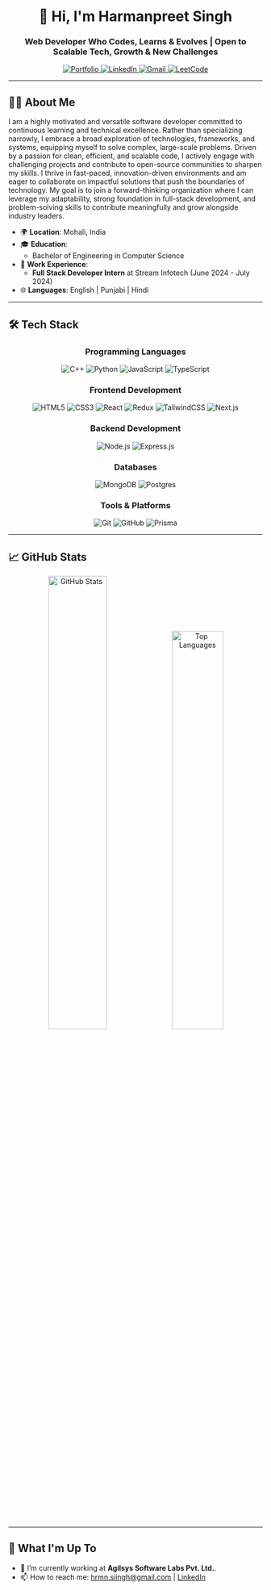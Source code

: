 <h1 align="center">👋 Hi, I'm Harmanpreet Singh</h1>
<h3 align="center">Web Developer Who Codes, Learns & Evolves | Open to Scalable Tech, Growth & New Challenges</h3>

<p align="center">
  <a href="https://get-harman-portfolio.vercel.app" target="_blank">
    <img src="https://img.shields.io/badge/-Portfolio-0A66C2?style=for-the-badge&logo=internetexplorer&logoColor=white" alt="Portfolio" />
  </a>
  <a href="https://linkedin.com/in/harmansingh001" target="_blank">
    <img src="https://img.shields.io/badge/-LinkedIn-0077B5?style=for-the-badge&logo=linkedin" alt="LinkedIn" />
  </a>
  <a href="mailto:sardarpreet001@gmail.com">
    <img src="https://img.shields.io/badge/-Gmail-D14836?style=for-the-badge&logo=gmail&logoColor=white" alt="Gmail" />
  </a>
  <a href="https://leetcode.com/u/HarmanSingh_001/" target="_blank">
    <img src="https://img.shields.io/badge/-LeetCode-F89F1B?style=for-the-badge&logo=leetcode&logoColor=white" alt="LeetCode" />
  </a>
</p>

---

## 👨‍💻 About Me

I am a highly motivated and versatile software developer committed to continuous learning and technical excellence. Rather than specializing narrowly, I embrace a broad exploration of technologies, frameworks, and systems, equipping myself to solve complex, large-scale problems.
Driven by a passion for clean, efficient, and scalable code, I actively engage with challenging projects and contribute to open-source communities to sharpen my skills. I thrive in fast-paced, innovation-driven environments and am eager to collaborate on impactful solutions that push the boundaries of technology.
My goal is to join a forward-thinking organization where I can leverage my adaptability, strong foundation in full-stack development, and problem-solving skills to contribute meaningfully and grow alongside industry leaders.

- 🌍 **Location**: Mohali, India
- 🎓 **Education**:
  - Bachelor of Engineering in Computer Science
- 💼 **Work Experience**:
  - **Full Stack Developer Intern** at Stream Infotech (June 2024 - July 2024)
- 🌐 **Languages**: English | Punjabi | Hindi

---

## 🛠️ Tech Stack

<div align="center">
  
### Programming Languages
![C++](https://img.shields.io/badge/c++-%2300599C.svg?style=for-the-badge&logo=c%2B%2B&logoColor=white)
![Python](https://img.shields.io/badge/python-3670A0?style=for-the-badge&logo=python&logoColor=ffdd54)
![JavaScript](https://img.shields.io/badge/javascript-%23323330.svg?style=for-the-badge&logo=javascript&logoColor=%23F7DF1E)
![TypeScript](https://img.shields.io/badge/typescript-%23007ACC.svg?style=for-the-badge&logo=typescript&logoColor=white)

### Frontend Development

![HTML5](https://img.shields.io/badge/html5-%23E34F26.svg?style=for-the-badge&logo=html5&logoColor=white)
![CSS3](https://img.shields.io/badge/css3-%231572B6.svg?style=for-the-badge&logo=css3&logoColor=white)
![React](https://img.shields.io/badge/react-%2320232a.svg?style=for-the-badge&logo=react&logoColor=%2361DAFB)
![Redux](https://img.shields.io/badge/redux-%23593d88.svg?style=for-the-badge&logo=redux&logoColor=white)
![TailwindCSS](https://img.shields.io/badge/tailwindcss-%2338B2AC.svg?style=for-the-badge&logo=tailwind-css&logoColor=white)
![Next.js](https://img.shields.io/badge/next.js-black?style=for-the-badge&logo=next.js&logoColor=white)

### Backend Development

![Node.js](https://img.shields.io/badge/node.js-6DA55F?style=for-the-badge&logo=node.js&logoColor=white)
![Express.js](https://img.shields.io/badge/express.js-%23404d59.svg?style=for-the-badge&logo=express&logoColor=%2361DAFB)

### Databases

![MongoDB](https://img.shields.io/badge/mongodb-%234ea94b.svg?style=for-the-badge&logo=mongodb&logoColor=white)
![Postgres](https://img.shields.io/badge/postgres-%23316192.svg?style=for-the-badge&logo=postgresql&logoColor=white)

### Tools & Platforms

![Git](https://img.shields.io/badge/git-%23F05033.svg?style=for-the-badge&logo=git&logoColor=white)
![GitHub](https://img.shields.io/badge/github-%23121011.svg?style=for-the-badge&logo=github&logoColor=white)
![Prisma](https://img.shields.io/badge/prisma-3982CE?style=for-the-badge&logo=prisma&logoColor=white)

</div>

---

## 📈 GitHub Stats

<div align="center">
  <img src="https://github-readme-stats.vercel.app/api?username=HarmanSingh001&show_icons=true&theme=radical&hide_border=true&include_all_commits=true&count_private=true" alt="GitHub Stats" width="48%" />
  <img src="https://github-readme-stats.vercel.app/api/top-langs/?username=HarmanSingh001&layout=compact&theme=radical&hide_border=true&langs_count=8" alt="Top Languages" width="45%" />
<!--   <img src="https://github-readme-streak-stats.herokuapp.com/?user=HarmanSingh001&theme=radical&hide_border=true" alt="Contribution Streak" width="48%" /> -->
</div>

---

## 🚀 What I'm Up To

- 🔭 I’m currently working at **Agilsys Software Labs Pvt. Ltd.**.
- 📫 How to reach me: [hrmn.siingh@gmail.com](mailto:hrmn.siingh@gmail.com) | [LinkedIn](https://linkedin.com/in/harmansiingh13)
